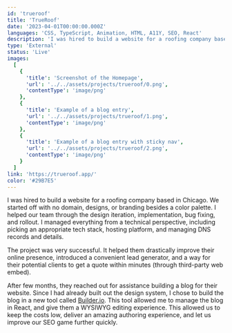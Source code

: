 ```yaml
---
id: 'trueroof'
title: 'TrueRoof'
date: '2023-04-01T00:00:00.000Z'
languages: 'CSS, TypeScript, Animation, HTML, A11Y, SEO, React'
description: 'I was hired to build a website for a roofing company based in Chicago. The project was very successful. It helped them drastically improve their online presence, introduced a convenient lead generator, and a way for their potential clients to get a quote within minutes.'
type: 'External'
status: 'Live'
images:
  [
    {
      'title': 'Screenshot of the Homepage',
      'url': '../../assets/projects/trueroof/0.png',
      'contentType': 'image/png'
    },
    {
      'title': 'Example of a blog entry',
      'url': '../../assets/projects/trueroof/1.png',
      'contentType': 'image/png'
    },
    {
      'title': 'Example of a blog entry with sticky nav',
      'url': '../../assets/projects/trueroof/2.png',
      'contentType': 'image/png'
    }
  ]
link: 'https://trueroof.app/'
color: '#29B7E5'
---
```


I was hired to build a website for a roofing company based in Chicago. We started off with no domain, designs, or branding besides a color palette. I helped our team through the design iteration, implementation, bug fixing, and rollout. I managed everything from a technical perspective, including picking an appropriate tech stack, hosting platform, and managing DNS records and details.

The project was very successful. It helped them drastically improve their online presence, introduced a convenient lead generator, and a way for their potential clients to get a quote within minutes (through third-party web embed).

After few months, they reached out for assistance building a blog for their website. Since I had already built out the design system, I chose to build the blog in a new tool called [Builder.io](https://builder.io). This tool allowed me to manage the blog in React, and give them a WYSIWYG editing experience. This allowed us to keep the costs low, deliver an amazing authoring experience, and let us improve our SEO game further quickly.

